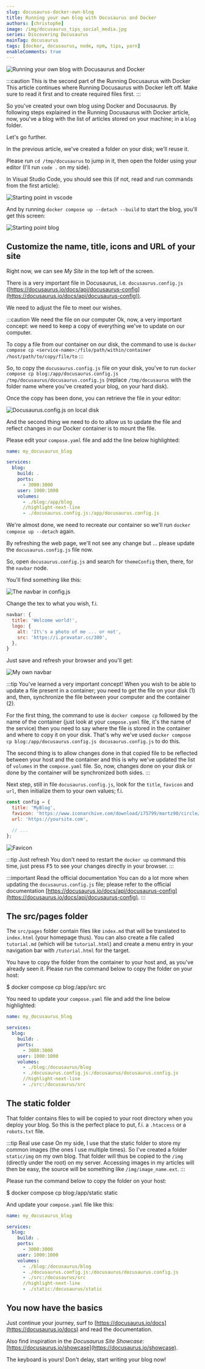 ```yaml
---
slug: docusaurus-docker-own-blog
title: Running your own blog with Docusaurus and Docker
authors: [christophe]
image: /img/docusaurus_tips_social_media.jpg
series: Discovering Docusaurus
mainTag: docusaurus
tags: [docker, docusaurus, node, npm, tips, yarn]
enableComments: true
---
```

![Running your own blog with Docusaurus and Docker](/img/docusaurus_tips_banner.jpg)

:::caution This is the second part of the <Link to="/blog/docusaurus-docker/">Running Docusaurus with Docker</Link>
This article continues where <Link to="/blog/docusaurus-docker/">Running Docusaurus with Docker</Link> left off. Make sure to read it first and to create required files first.
:::

So you've created your own blog using Docker and Docusaurus. By following steps explained in the <Link to="/blog/docusaurus-docker/">Running Docusaurus with Docker</Link> article, now, you've a blog with the list of articles stored on your machine; in a `blog` folder.

Let's go further.

<!-- truncate -->

In the previous article, we've created a folder on your disk; we'll reuse it.

Please run `cd /tmp/docusaurus` to jump in it, then open the folder using your editor (I'll run `code .` on my side).

In Visual Studio Code, you should see this (if not, read and run commands from the first article):

![Starting point in vscode](./images/vscode_starting_point.png)

And by running `docker compose up --detach --build` to start the blog, you'll get this screen:

![Starting point blog](./images/blog_starting_point.png)

## Customize the name, title, icons and URL of your site

Right now, we can see *My Site* in the top left of the screen.

There is a very important file in Docusaurus, i.e. `docusaurus.config.js` ([https://docusaurus.io/docs/api/docusaurus-config](https://docusaurus.io/docs/api/docusaurus-config)).

We need to adjust the file to meet our wishes.

:::caution We need the file on our computer
Ok, now, a very important concept: we need to keep a copy of everything we've to update on our computer.

To copy a file from our container on our disk, the command to use is `docker compose cp <service-name>:/file/path/within/container /host/path/to/copy/file/to`
:::

So, to copy the `docusaurus.config.js` file on your disk, you've to run `docker compose cp blog:/app/docusaurus.config.js /tmp/docusaurus/docusaurus.config.js` (replace `/tmp/docusaurus` with the folder name where you've created your blog, on your hard disk).

Once the copy has been done, you can retrieve the file in your editor:

![Docusaurus.config.js on local disk](./images/docusaurus.config.js.png)

And the second thing we need to do to allow us to update the file and reflect changes in our Docker container is to mount the file.

Please edit your `compose.yaml` file and add the line below highlighted:

```yaml
name: my_docusaurus_blog

services:
  blog:
    build: .
    ports:
      - 3000:3000
    user: 1000:1000
    volumes:
      - ./blog:/app/blog
      //highlight-next-line
      - ./docusaurus.config.js:/app/docusaurus.config.js
```

We're almost done, we need to recreate our container so we'll run `docker compose up --detach` again.

By refreshing the web page, we'll not see any change but ... please update the `docusaurus.config.js` file now.

So, open `docusaurus.config.js` and search for `themeConfig` then, there, for the `navbar` node.

You'll find something like this:

![The navbar in config.js](./images/navbar_default.png)

Change the tex to what you wish, f.i.

```js
navbar: {
  title: 'Welcome world!',
  logo: {
    alt: 'It\'s a photo of me ... or not',
    src: 'https://i.pravatar.cc/300',
  },
}
```

Just save and refresh your browser and you'll get:

![My own navbar](./images/navbar_me.png)

:::tip You've learned a very important concept!
When you wish to be able to update a file present in a container; you need to get the file on your disk (1) and, then, synchronize the file between your computer and the container (2).

For the first thing, the command to use is `docker compose cp` followed by the name of the container (just look at your `compose.yaml` file, it's the name of the service) then you need to say where the file is stored in the container and where to copy it on your disk. That's why we've used `docker compose cp blog:/app/docusaurus.config.js docusaurus.config.js` to do this.

The second thing is to allow changes done in that copied file to be reflected between your host and the container and this is why we've updated the list of `volumes` in the `compose.yaml` file. So, now, changes done on your disk or done by the container will be synchronized both sides.
:::

Next step, still in file `docusaurus.config.js`, look for the `title`, `favicon` and `url`, then initialize them to your own values; f.i.

```javascript
const config = {
  title: 'MyBlog',
  favicon: 'https://www.iconarchive.com/download/i75799/martz90/circle/android.ico',
  url: 'https://yoursite.com',

  // ...
};
```

![Favicon](./images/favicon.png)

:::tip Just refresh
You don't need to restart the `docker up` command this time, just press <kbd>F5</kbd> to see your changes directly in your browser.
:::

:::important Read the official documentation
You can do a lot more when updating the `docusaurus.config.js` file; please refer to the official documentation [https://docusaurus.io/docs/api/docusaurus-config](https://docusaurus.io/docs/api/docusaurus-config).
:::

## The src/pages folder

The `src/pages` folder contain files like `index.md` that will be translated to `index.html` (your homepage thus). You can also create a file called `tutorial.md` (which will be `tutorial.html`) and create a menu entry in your navigation bar with `/tutorial.html` for the target.

You have to copy the folder from the container to your host and, as you've already seen it. Please run the command below to copy the folder on your host:

<Terminal>
$ docker compose cp blog:/app/src src
</Terminal>

You need to update your `compose.yaml` file and add the line below highlighted:

```yaml
name: my_docusaurus_blog

services:
  blog:
    build: .
    ports:
      - 3000:3000
    user: 1000:1000
    volumes:
      - ./blog:/docusaurus/blog
      - ./docusaurus.config.js:/docusaurus/docusaurus.config.js
      //highlight-next-line
      - ./src:/docusaurus/src
```

## The static folder

That folder contains files to will be copied to your root directory when you deploy your blog. So this is the perfect place to put, f.i. a `.htaccess` or a `robots.txt` file.

:::tip Real use case
On my side, I use that the static folder to store my common images (the ones I use multiple times). So I've created a folder `static/img` on my own blog. That folder will thus be copied to the `/img` (directly under the root) on my server. Accessing images in my articles will then be easy, the source will be something like `/img/image_name.ext`.
:::

Please run the command below to copy the folder on your host:

<Terminal>
$ docker compose cp blog:/app/static static
</Terminal>

And update your `compose.yaml` file like this:

```yaml
name: my_docusaurus_blog

services:
  blog:
    build: .
    ports:
      - 3000:3000
    user: 1000:1000
    volumes:
      - ./blog:/docusaurus/blog
      - ./docusaurus.config.js:/docusaurus/docusaurus.config.js
      - ./src:/docusaurus/src
      //highlight-next-line
      - ./static:/docusaurus/static
```

## You now have the basics

Just continue your journey, surf to [https://docusaurus.io/docs](https://docusaurus.io/docs) and read the documentation.

Also find inspiration in the *Docusaurus Site Showcase*: [https://docusaurus.io/showcase](https://docusaurus.io/showcase).

The keyboard is yours! Don't delay, start writing your blog now!
